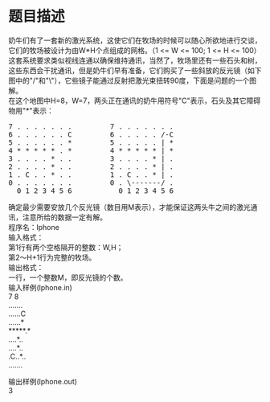 # 题目描述


<p>
奶牛们有了一套新的激光系统，这使它们在牧场的时候可以随心所欲地进行交谈，它们的牧场被设计为由W*H个点组成的网格。（1 &lt;= W &lt;= 100; 1 &lt;= H &lt;= 100）<br/>
这套系统要求类似视线连通以确保维持通讯，当然了，牧场里还有一些石头和树，这些东西会干扰通讯，但是奶牛们早有准备，它们购买了一些斜放的反光镜（如下图中的&#34;/&#34;和&#34;\&#34;），它些镜子能通过反射把激光束扭转90度，下面是问题的一个图解。<br/>
在这个地图中H=8，W=7，两头正在通讯的奶牛用符号&#34;C&#34;表示，石头及其它障碍物用&#34;*&#34;表示：
</p>
<pre>7 . . . . . . .         7 . . . . . . .
6 . . . . . . C         6 . . . . . /-C
5 . . . . . . *         5 . . . . . | *
4 * * * * * . *         4 * * * * * | *
3 . . . . * . .         3 . . . . * | .
2 . . . . * . .         2 . . . . * | .
1 . C . . * . .         1 . C . . * | .
0 . . . . . . .         0 . \-------/ .
  0 1 2 3 4 5 6           0 1 2 3 4 5 6</pre>
<p>
确定最少需要安放几个反光镜（数目用M表示），才能保证这两头牛之间的激光通讯，注意所给的数据一定有解。<br/>
程序名：lphone<br/>
输入格式：<br/>
第1行有两个空格隔开的整数：W,H；<br/>
第2～H+1行为完整的牧场。<br/>
输出格式：<br/>
一行，一个整数M，即反光镜的个数。<br/>
输入样例(lphone.in)<br/>
7 8<br/>
.......<br/>
......C<br/>
......*<br/>
*****.*<br/>
....*..<br/>
....*..<br/>
.C..*..<br/>
.......
</p>
<p>
输出样例(lphone.out)<br/>
3
</p>
